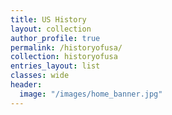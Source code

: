 ```yaml
---
title: US History
layout: collection
author_profile: true
permalink: /historyofusa/
collection: historyofusa
entries_layout: list
classes: wide
header:
  image: "/images/home_banner.jpg"
---
```

